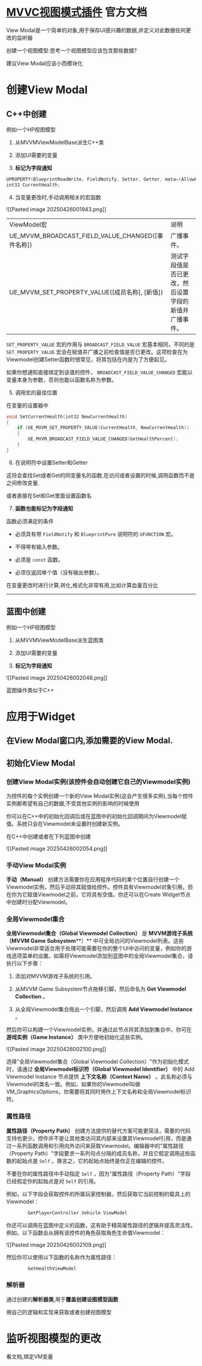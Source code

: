 # [MVVC视图模式插件](https://dev.epicgames.com/documentation/zh-cn/unreal-engine/umg-viewmodel-for-unreal-engine) 官方文档

View Modal是一个简单的对象,用于保存UI感兴趣的数据,并定义对此数据任何更改的监听器

创建一个视图模型:思考一个视图模型应该包含那些数据?

建议View Modal应该小而模块化

# 创建View Modal

## C++中创建

例如一个HP视图模型

1. 从MVVMViewModelBase派生C++类
    
2. 添加UI需要的变量
    

  

3. **标记为字段通知**
    

```c++
UPROPERTY(BlueprintReadWrite, FieldNotify, Setter, Getter, meta=(AllowPrivateAccess))
int32 CurrentHealth;
```

  

4. 当变量更改时,手动调用相关的宏函数
    

![[Pasted image 20250426001943.png]]

|   |   |
|---|---|
|ViewModel宏|说明|
|UE_MVVM_BROADCAST_FIELD_VALUE_CHANGED([事件名称])|广播事件。|
|UE_MVVM_SET_PROPERTY_VALUE([成员名称], [新值])|测试字段值是否已更改，然后设置字段的新值并广播事件。|

`SET_PROPERTY_VALUE` 宏的作用与 `BROADCAST_FIELD_VALUE` 宏基本相同，不同的是`SET_PROPERTY_VALUE` 宏会在赋值并广播之前检查值是否已更改。这项检查在为Viewmodel创建Setter函数时很常见，将其包括在内是为了方便起见。

如果你想通知直接绑定到该值的控件， `BROADCAST_FIELD_VALUE_CHANGED` 宏能以变量本身为参数，否则也能以函数名称为参数。

  

5. 调用宏的最佳位置
    

在变量的设置器中

```c++
void SetCurrentHealth(int32 NewCurrentHealth)
{
    if (UE_MVVM_SET_PROPERTY_VALUE(CurrentHealth, NewCurrentHealth))
    {
        UE_MVVM_BROADCAST_FIELD_VALUE_CHANGED(GetHealthPercent);
    }
}
```

  

6. 在说明符中设置Setter和Getter
    

这将会查找Set或者Get的同变量名的函数,在访问或者设置的时候,调用函数而不是之间修改变量.

或者直接在Set和Get里面设置函数名

  

7. **函数也能标记为字段通知**
    

函数必须满足的条件

- 必须具有带 `FieldNotify` 和 `BlueprintPure` 说明符的 `UFUNCTION` 宏。
    
- 不得带有输入参数。
    
- 必须是 `const` 函数。
    
- 必须仅返回单个值（没有输出参数）。
    

在变量更改时进行计算,转化,格式化非常有用,比如计算血量百分比

---

  

## 蓝图中创建

例如一个HP视图模型

1. 从MVVMViewModelBase派生蓝图类
    
2. 添加UI需要的变量
    
3. **标记为字段通知**
    

![[Pasted image 20250426002048.png]]

  

蓝图操作类似于C++

  

# 应用于Widget

## 在View Modal窗口内,添加需要的View Modal.

## 初始化View Modal

### 创建View Modal实例(该控件会自动创建它自己的Viewmodel实例)

为控件的每个实例创建一个新的View Modal实例(这会产生很多实例),当每个控件实例都希望有自己的数据,不受其他实例的影响的时候使用

你可以在C++中的初始化回调后或在蓝图中的初始化回调期间为Viewmodel赋值。系统只会在Viewmodel未设置时创建新实例。

在C++中创建或者在下列蓝图中创建

![[Pasted image 20250426002054.png]]

### 手动View Modal实例

**手动（Manual）** 创建方法需要你在应用程序代码的某个位置自行创建一个Viewmodel实例，然后手动将其赋值给控件。控件具有Viewmodel对象引用，但在你为它赋值Viewmodel之前，它将具有空值。你还可以在Create Widget节点中创建时分配Viewmodel。

### 全局Viewmodel集合

**全局Viewmodel集合（Global Viewmodel Collection）** 是 **MVVM游戏子系统（MVVM Game** **Subsystem****）** 中可全局访问的Viewmodel列表。这些Viewmodel非常适合用于处理可能需要在你的整个UI中访问的变量，例如你的游戏选项菜单的设置。如需将Viewmodel添加到蓝图中的全局Viewmodel集合，请执行以下步骤：

1. 添加对MVVM游戏子系统的引用。
    
2. 从MVVM Game Subsystem节点拖移引脚，然后命名为 **Get Viewmodel Collection** 。
    
3. 从全局Viewmodel集合拖出一个引脚，然后调用 **Add Viewmodel Instance** 。
    

然后你可以构建一个Viewmodel实例，并通过此节点将其添加到集合中。你可在 **游戏实例（Game Instance）** 类中方便地初始化这些实例。

![[Pasted image 20250426002100.png]]

选择"全局Viewmodel集合（Global Viewmodel Collection）"作为初始化模式时，请通过 **全局Viewmodel标识符（Global Viewmodel Identifier）** 中的 Add Viewmodel Instance 节点提供 **上下文名称（Context Name）** 。此名称必须与Viewmodel的类名一致。例如，如果你的Viewmodel叫做VM_GraphicsOptions，你需要将其同时用作上下文名称和全局Viewmodel标识符。

### 属性路径

**属性路径（Property Path）** 创建方法提供的替代方案可能更简洁，需要的代码支持也更少。控件并不是让其他类访问其内部来设置其Viewmodel引用，而是通过一系列函数调用和引用向外访问来获取Viewmodel。编辑器中的"属性路径（Property Path）"字段要求一系列句点分隔的成员名称，并且它假定调用这些函数的起始点是 `Self` 。换言之，它的起始点始终是你正在编辑的控件。

不要在你的属性路径中手动指定 `Self` ，因为"属性路径（Property Path）"字段已经假定你的起始点是对 `Self` 的引用。

例如，以下字段会获取控件的所属玩家控制器，然后获取它当前控制的载具上的Viewmodel：

```C++
        GetPlayerController.Vehicle.ViewModel
```

你还可以调用在蓝图中定义的函数，这有助于精简属性路径的逻辑并提高灵活性。例如，以下函数会从拥有该控件的角色获取角色生命值Viewmodel：

![[Pasted image 20250426002109.png]]

然后你可以使用以下函数的名称作为属性路径：

```C++
        GetHealthViewModel
```

### 解析器

通过创建的**解析器类**,用于**覆盖创建设图模型函数**

用自己的逻辑和实现来获取或者创建视图模型

  

# 监听视图模型的更改

看文档,绑定VM变量
